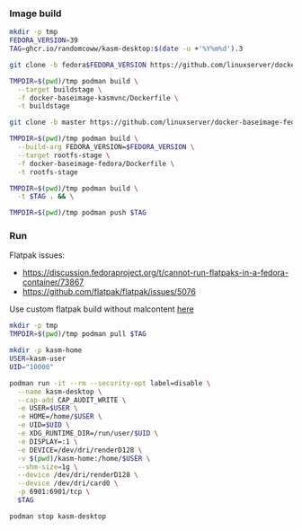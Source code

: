 ### Image build

```bash
mkdir -p tmp
FEDORA_VERSION=39
TAG=ghcr.io/randomcoww/kasm-desktop:$(date -u +'%Y%m%d').3

git clone -b fedora$FEDORA_VERSION https://github.com/linuxserver/docker-baseimage-kasmvnc.git

TMPDIR=$(pwd)/tmp podman build \
  --target buildstage \
  -f docker-baseimage-kasmvnc/Dockerfile \
  -t buildstage

git clone -b master https://github.com/linuxserver/docker-baseimage-fedora.git

TMPDIR=$(pwd)/tmp podman build \
  --build-arg FEDORA_VERSION=$FEDORA_VERSION \
  --target rootfs-stage \
  -f docker-baseimage-fedora/Dockerfile \
  -t rootfs-stage

TMPDIR=$(pwd)/tmp podman build \
  -t $TAG . && \

TMPDIR=$(pwd)/tmp podman push $TAG
```

### Run

Flatpak issues:
- https://discussion.fedoraproject.org/t/cannot-run-flatpaks-in-a-fedora-container/73867
- https://github.com/flatpak/flatpak/issues/5076

Use custom flatpak build without malcontent [here](../flatpak)

```bash
mkdir -p tmp
TMPDIR=$(pwd)/tmp podman pull $TAG

mkdir -p kasm-home
USER=kasm-user
UID="10000"

podman run -it --rm --security-opt label=disable \
  --name kasm-desktop \
  --cap-add CAP_AUDIT_WRITE \
  -e USER=$USER \
  -e HOME=/home/$USER \
  -e UID=$UID \
  -e XDG_RUNTIME_DIR=/run/user/$UID \
  -e DISPLAY=:1 \
  -e DEVICE=/dev/dri/renderD128 \
  -v $(pwd)/kasm-home:/home/$USER \
  --shm-size=1g \
  --device /dev/dri/renderD128 \
  --device /dev/dri/card0 \
  -p 6901:6901/tcp \
  $TAG

podman stop kasm-desktop
```
